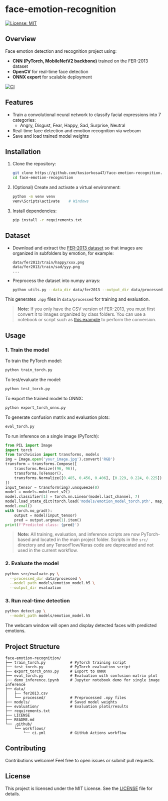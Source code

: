 # face-emotion-recognition

[![License: MIT](https://img.shields.io/badge/License-MIT-yellow.svg)](LICENSE)

## Overview

Face emotion detection and recognition project using:

- **CNN (PyTorch, MobileNetV2 backbone)** trained on the FER-2013 dataset
- **OpenCV** for real-time face detection
- **ONNX export** for scalable deployment

[![CI](https://github.com/kosiorkosa47/face-emotion-recognition-main/actions/workflows/ci.yml/badge.svg?branch=main)](https://github.com/kosiorkosa47/face-emotion-recognition-main/actions/workflows/ci.yml)

## Features

- Train a convolutional neural network to classify facial expressions into 7 categories:
  - Angry, Disgust, Fear, Happy, Sad, Surprise, Neutral
- Real-time face detection and emotion recognition via webcam
- Save and load trained model weights

## Installation

1. Clone the repository:
   ```bash
   git clone https://github.com/kosiorkosa47/face-emotion-recognition.git
   cd face-emotion-recognition
   ```
2. (Optional) Create and activate a virtual environment:
   ```bash
   python -m venv venv
   venv\Scripts\activate    # Windows
   ```
3. Install dependencies:
   ```bash
   pip install -r requirements.txt
   ```

## Dataset

- Download and extract the [FER-2013 dataset](https://www.kaggle.com/datasets/msambare/fer2013) so that images are organized in subfolders by emotion, for example:
  ```
  data/fer2013/train/happy/xxx.png
  data/fer2013/train/sad/yyy.png
  ...
  ```
- Preprocess the dataset into numpy arrays:
  ```bash
  python utils.py --data_dir data/fer2013 --output_dir data/processed
  ```
This generates `.npy` files in `data/processed` for training and evaluation.

> **Note:** If you only have the CSV version of FER-2013, you must first convert it to images organized by class folders. You can use a notebook or script such as [this example](https://www.kaggle.com/code/debarshichanda/fer2013-csv-to-images) to perform the conversion.


## Usage

### 1. Train the model

To train the PyTorch model:
```bash
python train_torch.py
```

To test/evaluate the model:
```bash
python test_torch.py
```

To export the trained model to ONNX:
```bash
python export_torch_onnx.py
```

To generate confusion matrix and evaluation plots:
```bash
eval_torch.py
```

To run inference on a single image (PyTorch):
```python
from PIL import Image
import torch
from torchvision import transforms, models
img = Image.open('your_image.jpg').convert('RGB')
transform = transforms.Compose([
    transforms.Resize((96, 96)),
    transforms.ToTensor(),
    transforms.Normalize([0.485, 0.456, 0.406], [0.229, 0.224, 0.225])
])
input_tensor = transform(img).unsqueeze(0)
model = models.mobilenet_v2()
model.classifier[1] = torch.nn.Linear(model.last_channel, 7)
model.load_state_dict(torch.load('models/emotion_model_torch.pth', map_location='cpu'))
model.eval()
with torch.no_grad():
    output = model(input_tensor)
    pred = output.argmax(1).item()
print(f'Predicted class: {pred}')
```

> **Note:** All training, evaluation, and inference scripts are now PyTorch-based and located in the main project folder. Scripts in the `src/` directory and any TensorFlow/Keras code are deprecated and not used in the current workflow.


### 2. Evaluate the model

```bash
python src/evaluate.py \
  --processed_dir data/processed \
  --model_path models/emotion_model.h5 \
  --output_dir evaluation
```

### 3. Run real-time detection

```bash
python detect.py \
  --model_path models/emotion_model.h5
```

The webcam window will open and display detected faces with predicted emotions.

## Project Structure

```
face-emotion-recognition/
├── train_torch.py           # PyTorch training script
├── test_torch.py            # PyTorch evaluation script
├── export_torch_onnx.py     # Export to ONNX
├── eval_torch.py            # Evaluation with confusion matrix plot
├── demo_inference.ipynb     # Jupyter notebook demo for single image inference
├── data/
│   ├── fer2013.csv
│   └── processed/           # Preprocessed .npy files
├── models/                  # Saved model weights
├── evaluation/              # Evaluation plots/results
├── requirements.txt
├── LICENSE
├── README.md
└── .github/
    └── workflows/
        └── ci.yml           # GitHub Actions workflow
```

## Contributing

Contributions welcome! Feel free to open issues or submit pull requests.

## License

This project is licensed under the MIT License. See the [LICENSE](LICENSE) file for details.
